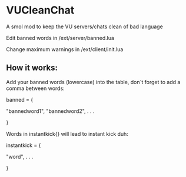 # VUCleanChat
A smol mod to keep the VU servers/chats clean of bad language

Edit banned words in /ext/server/banned.lua

Change maximum warnings in /ext/client/init.lua

## How it works:

Add your banned words (lowercase) into the table, don´t forget to add a comma between words:

banned = {

"bannedword1",
"bannedword2",
.
.
.

}

Words in instantkick{} will lead to instant kick duh:

instantkick = {

"word",
.
.
.

}



